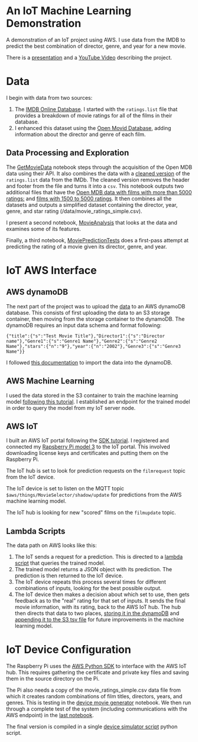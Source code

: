 # An IoT Machine Learning Demonstration

A demonstration of an IoT project using AWS. I use data from the IMDB to predict the best combination of director, genre, and year for a new movie.

There is a [presentation](/docs/AWS_IoT_Demo.pptx) and a [YouTube Video](https://youtu.be/OQkOtIrpX3g) describing the project.

# Data

I begin with data from two sources:

1. The [IMDB Online Database](ftp://ftp.fu-berlin.de/pub/misc/movies/database/). I started with the `ratings.list` file that provides a breakdown of movie ratings for all of the films in their database.
2. I enhanced this dataset using the [Open Movid Database](http://www.omdbapi.com/), adding information about the director and genre of each film.

## Data Processing and Exploration

The [GetMovieData](/src/GetMovieData.ipynb) notebook steps through the acquisition of the Open MDB data using their API. It also combines the data with a [cleaned version](data/ratings.csv) of the `ratings.list` data from the IMDb. The cleaned version removes the header and footer from the file and turns it into a `csv`. This notebook outputs two additional files that have the [Open MDB data with films with more than 5000 ratings:](/src/openmdb.csv) and [films with 1500 to 5000 ratings](/data/openmdb_more.csv). It then combines all the datasets and outputs a simplified dataset containing the director, year, genre, and star rating (/data/movie_ratings_simple.csv).

I present a second notebook, [MovieAnalysis](/src/MovieAnalysis.ipynb) that looks at the data and examines some of its features.

Finally, a third notebook, [MoviePredictionTests](/src/MoviePredictionTests.ipynb) does a first-pass attempt at predicting the rating of a movie given its director, genre, and year.

# IoT AWS Interface

## AWS dynamoDB
The next part of the project was to upload the [data](/data/movie_ratings_simple.tsv) to an AWS dynamoDB database. This consists of first uploading the data to an S3 storage container, then moving from the storage container to the dynamoDB. The dynamoDB requires an input data schema and format following:

```
{"title":{"s":"Test Movie Title"},"Director1":{"s":"Director name"},"Genre1":{"s":"Genre1 Name"},"Genre2":{"s":"Genre2 Name"},"stars":{"n":"9"},"year":{"n":"2002"},"Genre3":{"s":"Genre3 Name"}}
```

I followed [this documentation](http://docs.aws.amazon.com/datapipeline/latest/DeveloperGuide/dp-importexport-ddb-part1.html) to import the data into the dynamoDB.

## AWS Machine Learning

I used the data stored in the S3 container to train the machine learning model [following this tutorial](http://docs.aws.amazon.com/machine-learning/latest/dg/tutorial.html). I established an endpoint for the trained model in order to query the model from my IoT server node.

## AWS IoT 

I built an AWS IoT portal following the [SDK tutorial](https://aws.amazon.com/iot-platform/getting-started/). I registered and connected my [Rapsberry Pi model 3](https://www.raspberrypi.org/products/raspberry-pi-3-model-b/) to the IoT portal. This involved downloading license keys and certificates and putting them on the Raspberry Pi.

The IoT hub is set to look for prediction requests on the `filmrequest` topic from the IoT device.

The IoT device is set to listen on the MQTT topic `$aws/things/MovieSelector/shadow/update` for predictions from the AWS machine learning model.

The IoT hub is looking for new "scored" films on the `filmupdate` topic.

## Lambda Scripts

The data path on AWS looks like this:

1. The IoT sends a request for a prediction. This is directed to a [lambda script](/src/getMLpredictions.js) that queries the trained model. 
2. The trained model returns a JSON object with its prediction. The prediction is then returned to the IoT device. 
3. The IoT device repeats this process several times for different combinations of inputs, looking for the best possible output.
4. The IoT device then makes a decision about which set to use, then gets feedback as to the "real" rating for that set of inputs. It sends the final movie information, with its rating, back to the AWS IoT hub. The hub then directs that data to two places, [storing it in the dynamoDB](/src/moveDataToDynamoDB.js) and [appending it to the S3 tsv file](/src/appendDataS3.js) for future improvements in the machine learning model.


# IoT Device Configuration

The Raspberry Pi uses the [AWS Python SDK](https://github.com/aws/aws-iot-device-sdk-python) to interface with the AWS IoT hub. This requires gathering the certificate and private key files and saving them in the source directory on the Pi.

The Pi also needs a copy of the movie_ratings_simple.csv data file from which it creates random combinations of film titles, directors, years, and genres. This is testing in the [device movie generator](/src/iot_device_movie_generator.ipynb) notebook. We then run through a complete test of the system (including communications with the AWS endpoint) in the [last notebook](/src/iot_device_test.ipynb).

The final version is compiled in a single [device simulator script](/src/iot_device_simulator.py) python script.




